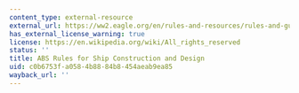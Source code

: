 ```yaml
---
content_type: external-resource
external_url: https://ww2.eagle.org/en/rules-and-resources/rules-and-guides.html
has_external_license_warning: true
license: https://en.wikipedia.org/wiki/All_rights_reserved
status: ''
title: ABS Rules for Ship Construction and Design
uid: c0b6753f-a058-4b88-84b8-454aeab9ea85
wayback_url: ''
---
```

